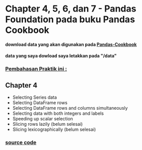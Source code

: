 # Chapter 4, 5, 6, dan 7 - Pandas Foundation pada buku Pandas Cookbook
#### download data yang akan digunakan pada [Pandas-Cookbook](https://github.com/PacktPublishing/Pandas-Cookbook)
#### data yang saya dowload saya letakkan pada "/data"

### [Pembahasan Praktik ini :](https://github.com/rodesta2212/bigdata/tree/master/minggu-12/teori)
## Chapter 4
* Selecting Series data
* Selecting DataFrame rows
* Selecting DataFrame rows and columns simultaneously
* Selecting data with both integers and labels
* Speeding up scalar selection
* Slicing rows lazily (belum selesai)
* Slicing lexicographically (belum selesai)

### [source code](https://github.com/rodesta2212/bigdata/tree/master/minggu-12/praktik/src)